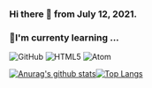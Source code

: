 ### Hi there 👋 from July 12, 2021.

### 🌱I'm currenty learning ...
<img alt="GitHub" src ="https://img.shields.io/badge/GitHub-181717.svg?&style=for-the-badge&logo=GitHub&logoColor=White"/> <img alt="HTML5" src ="https://img.shields.io/badge/HTML5-E34F26.svg?&style=for-the-badge&logo=Html5&logoColor=White"/> <img alt="Atom" src ="https://img.shields.io/badge/Atom-66595C.svg?&style=for-the-badge&logo=Atom&logoColor=White"/>
<!---
Here are some ideas to get you started:

- 🔭 I’m currently working on ...
- 🌱 I’m currently learning ...
- 👯 I’m looking to collaborate on ...
- 🤔 I’m looking for help with ...
- 💬 Ask me about ...
- 📫 How to reach me: ...
- 😄 Pronouns: ...
- ⚡ Fun fact: ...
--->
[![Anurag's github stats](https://github-readme-stats.vercel.app/api?username=bigwon9999)](https://github.com/anuraghazra/github-readme-stats)[![Top Langs](https://github-readme-stats.vercel.app/api/top-langs/?username=bigwon9999&layout=compact)](https://github.com/anuraghazra/github-readme-stats)
